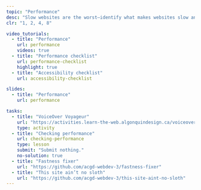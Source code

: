 ```yaml
---
topic: "Performance"
desc: "Slow websites are the worst—identify what makes websites slow and how to fix the problems."
clr: "1, 2, 4, 8"

video_tutorials:
  - title: "Performance"
    url: performance
    videos: true
  - title: "Performance checklist"
    url: performance-checklist
    highlight: true
  - title: "Accessibility checklist"
    url: accessibility-checklist

slides:
  - title: "Performance"
    url: performance

tasks:
  - title: "VoiceOver Voyageur"
    url: "https://activities.learn-the-web.algonquindesign.ca/voiceover-voyageur/"
    type: activity
  - title: "Checking performance"
    url: checking-performance
    type: lesson
    submit: "Submit nothing."
    no-solution: true
  - title: "Fastness fixer"
    url: "https://github.com/acgd-webdev-3/fastness-fixer"
  - title: "This site ain’t no sloth"
    url: "https://github.com/acgd-webdev-3/this-site-aint-no-sloth"
---
```

